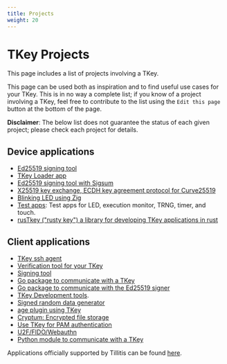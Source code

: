 ```yaml
---
title: Projects
weight: 20
---
```


# TKey Projects

This page includes a list of projects involving a TKey.

This page can be used both as inspiration and to find useful use cases
for your TKey. This is in no way a complete list; if you know of a
project involving a TKey, feel free to contribute to the list using
the `Edit this page` button at the bottom of the page.

**Disclaimer**: The below list does not guarantee the status of each
given project; please check each project for details.

## Device applications

- [Ed25519 signing tool](https://github.com/tillitis/tkey-device-signer)
- [TKey Loader app](https://github.com/tillitis/tkey-device-loader)
- [Ed25519 signing tool with Sigsum](https://git.glasklar.is/nisse/tkey-sign-if-logged)
- [X25519 key exchange, ECDH key agreement protocol for Curve25519](https://github.com/quite/tkey-device-x25519)
- [Blinking LED using Zig](https://github.com/Foxboron/tillitis-blink-zig)
- [Test apps](https://github.com/tillitis/tkey-testapps): Test apps
  for LED, execution monitor, TRNG, timer, and touch.
- [rusTkey ("rusty key") a library for developing TKey applications in rust](https://codeberg.org/rustkey/rustkey)

## Client applications

- [TKey ssh agent](https://tillitis.se/app/tkey-ssh-agent/)
- [Verification tool for your TKey](https://tillitis.se/app/tkey-device-verification/)
- [Signing tool](https://github.com/tillitis/tkey-sign-cli)
- [Go package to communicate with a TKey](https://github.com/tillitis/tkeyclient)
- [Go package to communicate with the Ed25519 signer](https://github.com/tillitis/tkey-verification)
- [TKey Development tools](https://github.com/tillitis/tkey-devtools).
- [Signed random data generator](https://github.com/tillitis/tkey-random-generator)
- [age plugin using TKey](https://github.com/quite/age-plugin-tkey)
- [Cryptum: Encrypted file storage](https://github.com/0xMihir/Cryptum)
- [Use TKey for PAM authentication](https://github.com/Eliot-Roxbergh/tillitis_hello/blob/main/tkey_authentication.md)
- [U2F/FIDO/Webauthn](https://github.com/tillitis/tkey-fido)
- [Python module to communicate with a TKey](https://github.com/tillitis/tkeyclient-py)

Applications officially supported by Tillitis can be found
[here](https://tillitis.se/getstarted/#supported-applications-table).
